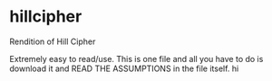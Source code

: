 # hillcipher
Rendition of Hill Cipher

Extremely easy to read/use. This is one file and all you have to do is download it and READ THE ASSUMPTIONS in the file itself.
hi
